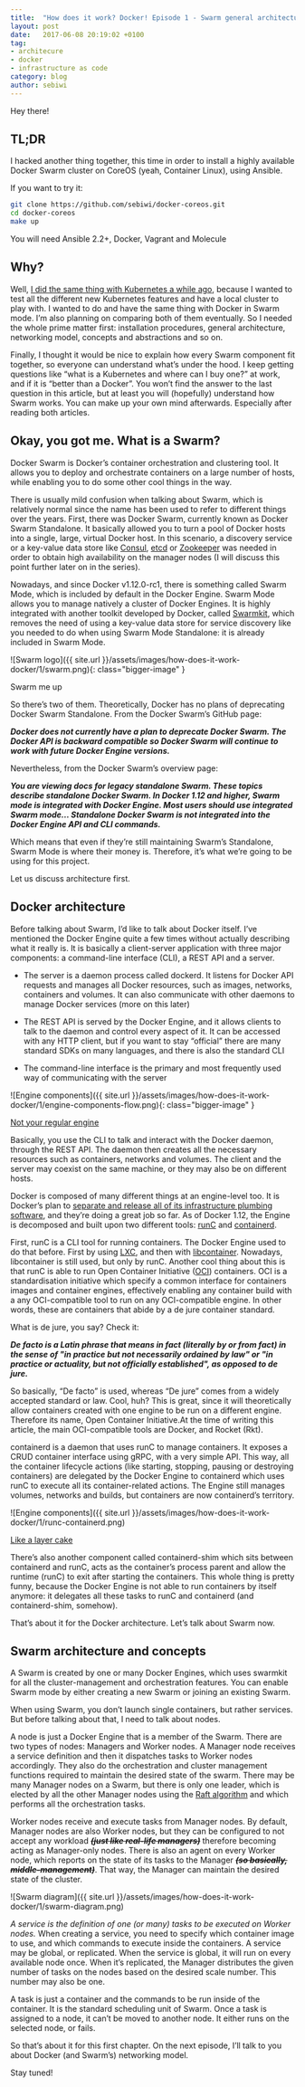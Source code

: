 ```yaml
---
title:  "How does it work? Docker! Episode 1 - Swarm general architecture"
layout: post
date:   2017-06-08 20:19:02 +0100
tag:
- architecure
- docker
- infrastructure as code
category: blog
author: sebiwi
---
```


Hey there!

## TL;DR

I hacked another thing together, this time in order to install a highly available
Docker Swarm cluster on CoreOS (yeah, Container Linux), using Ansible.

If you want to try it:

```bash
git clone https://github.com/sebiwi/docker-coreos.git
cd docker-coreos
make up
```

You will need Ansible 2.2+, Docker, Vagrant and Molecule

## Why?

Well, [I did the same thing with Kubernetes a while ago][1], because I wanted to test
all the different new Kubernetes features and have a local cluster to play with.
I wanted to do and have the same thing with Docker in Swarm mode. I’m also
planning on comparing both of them eventually. So I needed the whole prime
matter first: installation procedures, general architecture, networking model,
concepts and abstractions and so on.

Finally, I thought it would be nice to explain how every Swarm component fit
together, so everyone can understand what’s under the hood. I keep getting
questions like “what is a Kubernetes and where can I buy one?” at work, and if
it is “better than a Docker”. You won’t find the answer to the last question in
this article, but at least you will (hopefully) understand how Swarm works. You
can make up your own mind afterwards. Especially after reading both articles.

## Okay, you got me. What is a Swarm?

Docker Swarm is Docker’s container orchestration and clustering tool. It allows
you to deploy and orchestrate containers on a large number of hosts, while
enabling you to do some other cool things in the way.

There is usually mild confusion when talking about Swarm, which is relatively
normal since the name has been used to refer to different things over the years.
First, there was Docker Swarm, currently known as Docker Swarm Standalone. It
basically allowed you to turn a pool of Docker hosts into a single, large,
virtual Docker host. In this scenario, a discovery service or a key-value data
store like [Consul][2], [etcd][3] or [Zookeeper][4] was needed in order to obtain high
availability on the manager nodes (I will discuss this point further later on in
the series).

Nowadays, and since Docker v1.12.0-rc1, there is something called Swarm Mode,
which is included by default in the Docker Engine. Swarm Mode allows you to
manage natively a cluster of Docker Engines. It is highly integrated with
another toolkit developed by Docker, called [Swarmkit][5], which removes the need of
using a key-value data store for service discovery like you needed to do when
using Swarm Mode Standalone: it is already included in Swarm Mode.


![Swarm logo]({{ site.url }}/assets/images/how-does-it-work-docker/1/swarm.png){: class="bigger-image" }
<figcaption class="caption">Swarm me up</figcaption>

So there’s two of them. Theoretically, Docker has no plans of deprecating Docker
Swarm Standalone. From the Docker Swarm’s GitHub page:

**_Docker does not currently have a plan to deprecate Docker Swarm. The
Docker API is backward compatible so Docker Swarm will continue to
work with future Docker Engine versions._**

Nevertheless, from the Docker Swarm’s overview page:

**_You are viewing docs for legacy standalone Swarm. These topics describe
standalone Docker Swarm. In Docker 1.12 and higher, Swarm mode is integrated
with Docker Engine. Most users should use integrated Swarm mode... Standalone
Docker Swarm is not integrated into the Docker Engine API and CLI commands._**

Which means that even if they’re still maintaining Swarm’s Standalone, Swarm
Mode is where their money is. Therefore, it’s what we’re going to be using for
this project.

Let us discuss architecture first.

## Docker architecture

Before talking about Swarm, I’d like to talk about Docker itself. I’ve mentioned
the Docker Engine quite a few times without actually describing what it really
is. It is basically a client-server application with three major components: a
command-line interface (CLI), a REST API and a server.

- The server is a daemon process called dockerd. It listens for Docker API
requests and manages all Docker resources, such as images, networks, containers
and volumes. It can also communicate with other daemons to manage Docker
services (more on this later)

- The REST API is served by the Docker Engine, and it allows clients to talk to
the daemon and control every aspect of it. It can be accessed with any HTTP
client, but if you want to stay “official” there are many standard SDKs on many
languages, and there is also the standard CLI

- The command-line interface is the primary and most frequently used way of
communicating with the server

![Engine components]({{ site.url }}/assets/images/how-does-it-work-docker/1/engine-components-flow.png){: class="bigger-image" }
<figcaption class="caption"><a href="https://docs.docker.com/engine/docker-overview/#docker-engine">Not your regular engine</a></figcaption>

Basically, you use the CLI to talk and interact with the Docker daemon, through
the REST API. The daemon then creates all the necessary resources such as
containers, networks and volumes. The client and the server may coexist on the
same machine, or they may also be on different hosts.

Docker is composed of many different things at an engine-level too. It is
Docker’s plan to [separate and release all of its infrastructure plumbing
software][6], and they’re doing a great job so far. As of Docker 1.12, the Engine
is decomposed and built upon two different tools: [runC][7] and [containerd][8].

First, runC is a CLI tool for running containers. The Docker Engine used to do
that before. First by using [LXC][9], and then with [libcontainer][10]. Nowadays,
libcontainer is still used, but only by runC. Another cool thing about this is
that runC is able to run Open Container Initiative ([OCI][11]) containers. OCI is a
standardisation initiative which specify a common interface for containers
images and container engines, effectively enabling any container build with a
any OCI-compatible tool to run on any OCI-compatible engine. In other words,
these are containers that abide by a de jure container standard.

What is de jure, you say? Check it:

**_De facto is a Latin phrase that means in fact (literally by or
from fact) in the sense of "in practice but not necessarily ordained
by law" or "in practice or actuality, but not officially established",
as opposed to de jure._**

So basically, “De facto” is used, whereas “De jure” comes from a widely
accepted standard or law. Cool, huh? This is great, since it will theoretically
allow containers created with one engine to be run on a different engine.
Therefore its name, Open Container Initiative.At the time of writing this
article, the main OCI-compatible tools are Docker, and Rocket (Rkt).

containerd is a daemon that uses runC to manage containers. It exposes a CRUD
container interface using gRPC, with a very simple API. This way, all the
container lifecycle actions (like starting, stopping, pausing or destroying
containers) are delegated by the Docker Engine to containerd which uses runC to
execute all its container-related actions. The Engine still manages
volumes, networks and builds, but containers are now containerd’s territory.

![Engine components]({{ site.url }}/assets/images/how-does-it-work-docker/1/runc-containerd.png)
<figcaption class="caption"><a href="https://medium.com/@tiffanyfayj/docker-1-11-et-plus-engine-is-now-built-on-runc-and-containerd-a6d06d7e80ef">Like a layer cake</a></figcaption>

There’s also another component called containerd-shim which sits between
containerd and runC, acts as the container’s process parent and allow the
runtime (runC) to exit after starting the containers. This whole thing is
pretty funny, because the Docker Engine is not able to run containers by itself
anymore: it delegates all these tasks to runC and containerd (and
containerd-shim, somehow).

That’s about it for the Docker architecture. Let’s talk about Swarm now.

## Swarm architecture and concepts

A Swarm is created by one or many Docker Engines, which uses swarmkit for all
the cluster-management and orchestration features. You can enable Swarm mode by
either creating a new Swarm or joining an existing Swarm.

When using Swarm, you don’t launch single containers, but rather services. But
before talking about that, I need to talk about nodes.

A node is just a Docker Engine that is a member of the Swarm. There are two
types of nodes: Managers and Worker nodes. A Manager node receives a service
definition and then it dispatches tasks to Worker nodes accordingly. They also
do the orchestration and cluster management functions required to maintain the
desired state of the swarm. There may be many Manager nodes on a Swarm, but
there is only one leader, which is elected by all the other Manager nodes using
the [Raft algorithm][12] and which performs all the orchestration tasks.

<script type="text/javascript" src="https://asciinema.org/a/GpkVwipWeyutZySkYL7NpXPDs.js" id="asciicast-GpkVwipWeyutZySkYL7NpXPDs" async height="5"></script>

Worker nodes receive and execute tasks from Manager nodes. By default, Manager
nodes are also Worker nodes, but they can be configured to not accept any
workload **_~~(just like real-life managers)~~_** therefore becoming acting as
Manager-only nodes. There is also an agent on every Worker node, which reports
on the state of its tasks to the Manager **_~~(so basically, middle-management)~~_**.
That way, the Manager can maintain the desired state of the cluster.

![Swarm diagram]({{ site.url }}/assets/images/how-does-it-work-docker/1/swarm-diagram.png)

*A service is the definition of one (or many) tasks to be executed on Worker
nodes.* When creating a service, you need to specify which container image to
use, and which commands to execute inside the containers. A service may be
global, or replicated. When the service is global, it will run on every
available node once. When it’s replicated, the Manager distributes the given
number of tasks on the nodes based on the desired scale number. This number may
also be one.

A task is just a container and the commands to be run inside of the container.
It is the standard scheduling unit of Swarm. Once a task is assigned to a node,
it can’t be moved to another node. It either runs on the selected node, or
fails.

So that’s about it for this first chapter. On the next episode, I’ll talk to
you about Docker (and Swarm’s) networking model.

Stay tuned!

[1]: https://sebiwi.github.io/how-does-it-work-kube-1/
[2]: https://www.consul.io/
[3]: https://coreos.com/etcd/
[4]: https://zookeeper.apache.org/
[5]: https://github.com/docker/swarmkit
[6]: https://blog.docker.com/2015/06/runc/
[7]: https://runc.io/
[8]: https://containerd.io/
[9]: https://linuxcontainers.org/
[10]: https://github.com/opencontainers/runc/tree/master/libcontainer
[11]: https://www.opencontainers.org/
[12]: https://en.wikipedia.org/wiki/Raft_(computer_science)
